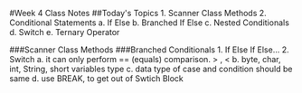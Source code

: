 #Week 4 Class Notes
##Today's Topics
    1. Scanner Class Methods
    2. Conditional Statements
        a. If Else
        b. Branched If Else
        c. Nested Conditionals
        d. Switch
        e. Ternary Operator

###Scanner Class Methods
###Branched Conditionals
    1. If Else If Else...
    2. Switch 
        a. it can only perform == (equals) comparison. > , < 
        b. byte, char, int, String, short variables type 
        c. data type of case and condition should be same
        d. use BREAK, to get out of Swtich Block
